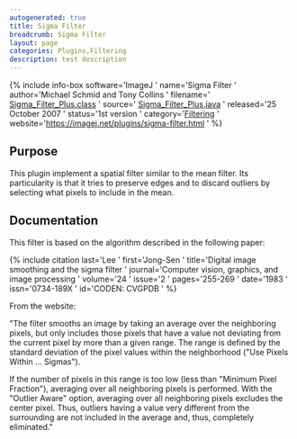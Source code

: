 ```yaml
---
autogenerated: true
title: Sigma Filter
breadcrumb: Sigma Filter
layout: page
categories: Plugins,Filtering
description: test description
---
```


{% include info-box software='ImageJ ' name='Sigma Filter ' author='Michael Schmid and Tony Collins ' filename=' [Sigma\_Filter\_Plus.class](https://imagej.net/plugins/download/Sigma_Filter_Plus.class) ' source=' [Sigma\_Filter\_Plus.java](https://imagej.net/plugins/download/Sigma_Filter_Plus.java) ' released='25 October 2007 ' status='1st version ' category='[Filtering](Category_Filtering ) ' website='https://imagej.net/plugins/sigma-filter.html ' %}

Purpose
-------

This plugin implement a spatial filter similar to the mean filter. Its particularity is that it tries to preserve edges and to discard outliers by selecting what pixels to include in the mean.

Documentation
-------------

This filter is based on the algorithm described in the following paper:

{% include citation last='Lee ' first='Jong-Sen ' title='Digital image smoothing and the sigma filter ' journal='Computer vision, graphics, and image processing ' volume='24 ' issue='2 ' pages='255-269 ' date='1983 ' issn='0734-189X ' id='CODEN: CVGPDB ' %}

From the website:

"The filter smooths an image by taking an average over the neighboring pixels, but only includes those pixels that have a value not deviating from the current pixel by more than a given range. The range is defined by the standard deviation of the pixel values within the neighborhood ("Use Pixels Within ... Sigmas").

If the number of pixels in this range is too low (less than "Minimum Pixel Fraction"), averaging over all neighboring pixels is performed. With the "Outlier Aware" option, averaging over all neighboring pixels excludes the center pixel. Thus, outliers having a value very different from the surrounding are not included in the average and, thus, completely eliminated."

 
